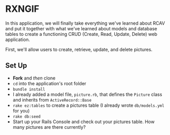 # RXNGIF

In this application, we will finally take everything we've learned about RCAV and put it together with what we've learned about models and database tables to create a functioning CRUD (Create, Read, Update, Delete) web application.

First, we'll allow users to create, retrieve, update, and delete pictures.

## Set Up

 - **Fork** and *then* clone
 - `cd` into the application's root folder
 - `bundle install`
 - I already added a model file, `picture.rb`, that defines the `Picture` class and inherits from `ActiveRecord::Base`
 - `rake ez:tables` to create a pictures table (I already wrote `db/models.yml` for you)
 - `rake db:seed`
 - Start up your Rails Console and check out your pictures table. How many pictures are there currently?
